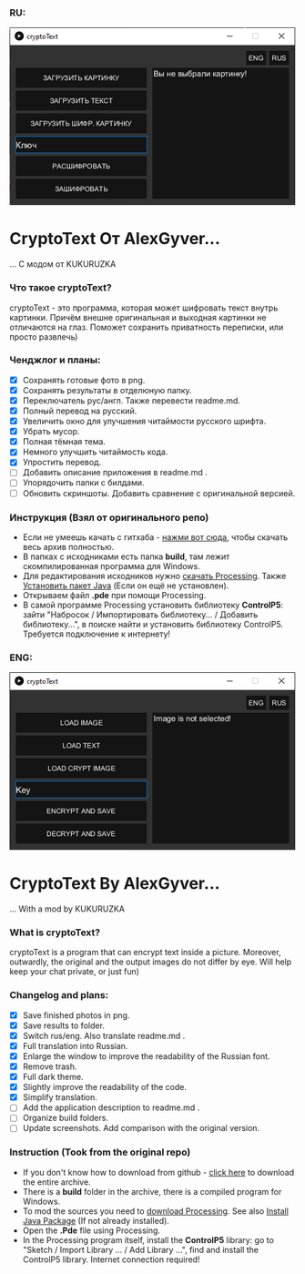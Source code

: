 ### RU:
![rus](/rus.png)
# **CryptoText От AlexGyver...**
... С модом от KUKURUZKA
### Что такое cryptoText?
cryptoText - это программа, которая может шифровать текст внутрь картинки. Причём внешне оригинальная и выходная картинки не отличаются на глаз. Поможет сохранить приватность переписки, или просто развлечь)
### Ченджлог и планы:
- [x] Сохранять готовые фото в png.
- [x] Сохранять результаты в отделюную папку.
- [x] Переключатель рус/англ. Также перевести readme.md.
- [x] Полный перевод на русский.
- [x] Увеличить окно для улучшения читаймости русского шрифта.
- [x] Убрать мусор.
- [x] Полная тёмная тема.
- [x] Немного улучшить читаймость кода.
- [x] Упростить перевод.
- [ ] Добавить описание приложения в readme.md .
- [ ] Упорядочить папки с билдами.
- [ ] Обновить скриншоты. Добавить сравнение с оригинальной версией.

### Инструкция (Взял от оригинального репо)
+ Если не умеешь качать с гитхаба - [нажми вот сюда](https://github.com/KUKURUZKA165/cryptoText/archive/main.zip), чтобы скачать весь архив полностью.
+ В папках с исходниками есть папка **build**, там лежит скомпилированная программа для Windows.
+ Для редактирования исходников нужно [скачать Processing](https://processing.org/download/). Также [Установить пакет Java](https://java.com/ru/download/) (Если он ещё не установлен).
+ Открываем файл **.pde** при помощи Processing.
+ В самой программе Processing установить библиотеку **ControlP5**: зайти "Набросок / Импортировать библиотеку... / Добавить библиотеку...", в поиске найти и установить библиотеку ControlP5. Требуется подключение к интернету!

### ENG:
![eng](/eng.png)
# **CryptoText By AlexGyver...**
... With a mod by KUKURUZKA
### What is cryptoText?
cryptoText is a program that can encrypt text inside a picture. Moreover, outwardly, the original and the output images do not differ by eye. Will help keep your chat private, or just fun)
### Changelog and plans:
- [x] Save finished photos in png.
- [x] Save results to folder.
- [x] Switch rus/eng. Also translate readme.md .
- [x] Full translation into Russian.
- [x] Enlarge the window to improve the readability of the Russian font.
- [x] Remove trash.
- [x] Full dark theme.
- [x] Slightly improve the readability of the code.
- [x] Simplify translation.
- [ ] Add the application description to readme.md .
- [ ] Organize build folders.
- [ ] Update screenshots. Add comparison with the original version.
### Instruction (Took from the original repo)
+ If you don't know how to download from github - [click here](https://github.com/KUKURUZKA165/cryptoText/archive/main.zip) to download the entire archive.
+ There is a **build** folder in the archive, there is a compiled program for Windows.
+ To mod the sources you need to [download Processing](https://processing.org/download/). See also [Install Java Package](https://java.com/en/download/) (If not already installed).
+ Open the **.Pde** file using Processing.
+ In the Processing program itself, install the **ControlP5** library: go to "Sketch / Import Library ... / Add Library ...", find and install the ControlP5 library. Internet connection required!